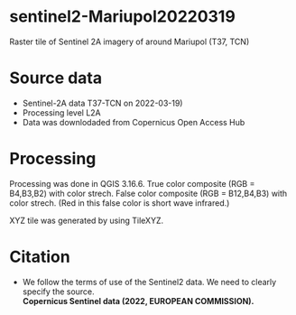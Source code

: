 # sentinel2-Mariupol20220319
Raster tile of Sentinel 2A imagery of around Mariupol (T37, TCN)

# Source data
* Sentinel-2A data T37-TCN on 2022-03-19)  
* Processing level L2A
* Data was downlodaded from Copernicus Open Access Hub 

# Processing
Processing was done in QGIS 3.16.6.
True color composite (RGB = B4,B3,B2) with color strech.
False color composite (RGB = B12,B4,B3) with color strech. (Red in this false color is short wave infrared.)

XYZ tile was generated by using TileXYZ.

# Citation
* We follow the terms of use of the Sentinel2 data. We need to clearly specify the source.  
**Copernicus Sentinel data (2022, EUROPEAN COMMISSION).**  